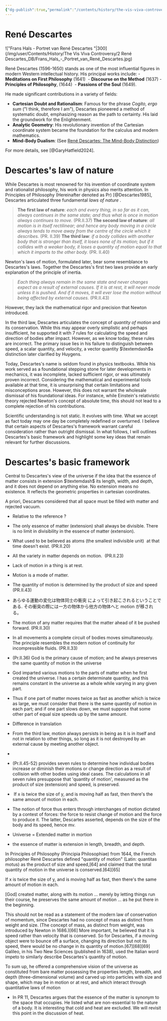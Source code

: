 ```yaml
---
{"dg-publish":true,"permalink":"/contents/history/the-vis-viva-controversy/2-rene-descartes/","title":"2. Descartes's View of the Universe","dgShowToc":true,"created":"2024-11-01T23:32:16.306+01:00","updated":"2024-11-24T23:15:11.995+01:00"}
---
```





# René Descartes

!["Frans Hals - Portret van René Descartes "|300](/img/user/Contents/History/The Vis Viva Controversy/2 René Descartes_DB/Frans_Hals_-_Portret_van_René_Descartes.jpg) 


René Descartes (1596-1650) stands as one of the most influential figures in modern Western intellectual history. His principal works include:
	- **Meditations on First Philosophy** (1641) 
	- **Discourse on the Method** (1637) 
	- **Principles of Philosophy**, (1644) 
	- **Passions of the Soul** (1649).

He made significant contributions in a variety of fields:   
- **Cartesian Doubt and Rationalism**: Famous for the phrase _Cogito, ergo sum_ ("I think, therefore I am"), Descartes pioneered a method of systematic doubt, emphasizing reason as the path to certainty. His laid the groundwork for the Enlightenment. 
- **Analytic Geometry**: His revolutionary invention of the Cartesian coordinate system became the foundation for the calculus and modern mathematics.
- **Mind-Body Dualism**: (See [René Descartes: The Mind-Body Distinction](https://iep.utm.edu/descartes-mind-body-distinction-dualism/#:~:text=One%20of%20the%20deepest%20and,from%20that%20of%20the%20body%20))

For more details, see [@GaryHatfield2024]. 

# Descartes's law of nature

While Descartes is most renowned for his invention of coordinate system and rationalist philosophy, his work in physics also merits attention. In Principles of Philosophy (Hereinafter denoted as Pr) [@Descartes1985], Descartes articulated three fundamental *laws of nature* .

> **The first law of nature**: *each and every thing, in so far as it can, always continues in the same state; and thus what is once in motion always continues to move.* (PR.II.37)
> **The second law of nature**: *all motion is in itself rectilinear; and hence any body moving in a circle always tends to move away from the centre of the circle which it describes.* (PR. II.39)
> **The third law**: *if a body collides with another body that is stronger than itself, it loses none of its motion; but if it collides with a weaker body, it loses a quantity of motion equal to that which it imparts to the other body.*  (PR. II.40)


Newton's laws of motion, formulated later, bear some resemblance to Descartes's laws. Together the Descartes's first two laws provide an early explanation of the principle of inertia.

>*Each thing always remain in the same state and never changes expect as a result of external causes. If it is at rest, it will never mode unless it is pushed. And if it moves, it will ever lose the motion without being affected by external causes.* (PR.II.43)

However, they lack the mathematical rigor and precision that Newton introduced.

In the third law, Descartes articulates the concept of *quantity of motion* and its conservation. While this may appear overly simplistic and perhaps insufficient, he supported it with 7 rules for calculating the speed and direction of bodies after impact. However, as we know today, these rules are incorrect. The primary issue lies in his failure to distinguish between speed, a scalar quantity, and velocity, a vector quantity $\textemdash$a distinction later clarified by Huygens.  

Today, Descartes's name is seldom found in physics textbooks. While his work served as a foundational stepping stone for later developments in mechanics, it was incomplete, lacked sufficient rigor, or was ultimately proven incorrect. Considering the mathematical and experimental tools available at that time, it is unsurprising that certain limitations and misconceptions arose. However, this does not warrant the wholesale dismissal of his foundational ideas. For instance, while Einstein's relativistic theory rejected Newton's concept of absolute time, this should not lead to a complete rejection of his contributions. 

Scientific understanding is not static. It evolves with time. What we accept as fact today may one day be completely redefined or overturned. I believe that certain aspects of Descartes's framework warrant careful consideration rather than outright dismissal. In what follows, I will outlines Descartes's basic framework and highlight some key ideas that remain relevant for further discussions. 

# Descartes's basic framework

Central to Descartes's view of the universe if the idea that the essence of matter consists in extension $\textemdash$ its length, width, and depth, and it does not depend on anything else. No extension means no existence. It reflects the geometric properties in cartesian coordinates. 

A priori, Descartes considered that all space must be filled with matter and rejected vacuum. 

- Relative to the reference ?
- The only essence of matter (extension) shall always be divisible. There is no limit in divisibility in the essence of matter (extension). 
- What used to be believed as atoms (the smallest indivisible unit)  at that time doesn't exist. (PR.II.20)
- All the variety in matter depends on motion.  (PR.II.23)
- Lack of motion in a thing is at rest.
- Motion is a mode of matter.
- The quantity of motion is determined by the product of size and speed (PR.II.43)

- あらゆる運動の変化は物体同士の衝突 によって引き起こされるということである. その衝突の際には一方の物体から他方の物体へと motion が移される。
    
- The motion of any matter requires that the matter ahead of it be pushed forward. (PR.II.30)
- In all movements a complete circuit of bodies moves simultaneously. The principle resembles the modern notion of continuity for incompressible fluids. (PR.II.33)  

- (Pr.II.36) God is the primary cause of motion; and he always preserves the same quantity of motion in the universe
    
- God imparted various motions to the parts of matter when he first created the universe. I has a certain determinate quantity, and this remains constant in the universe as a whole while varying in any given part.   
    
- Thus if one part of matter moves twice as fast as another which is twice as large, we must consider that there is the same quantity of motion in each part; and if one part slows down, we must suppose that some other part of equal size speeds up by the same amount.
    
- Difference in translation
    
- From the third law, motion always persists in being as it is in itself and not in relation to other things, so long as it is not destroyed by an external cause by meeting another object.
-
- (Pr.II.45-52) provides seven rules to determine how individual bodies increase or diminish their motions or change direction as a result of collision with other bodies using ideal cases. The calculations in all seven rules presuppose that 'quantity of motion', measured as the product of size (extension) and speed, is preserved.
-  If x is twice the size of y, and is moving half as fast, then there's the same amount of motion in each.
- The notion of force thus enters through interchanges of motion dictated by a contest of forces: the force to resist change of motion and the force to produce it. The latter, Descartes asserted, depends on the size of the body and its speed, hence mv. 
- Universe = Extended matter in mortion
- the essence of matter is extension in length, breadth, and depth.
  

In Principles of Philosophy (Principia Philosophiae) from 1644, the French philosopher René Descartes defined "quantity of motion" (Latin: quantitas motus) as the product of size and speed,[64] and claimed that the total quantity of motion in the universe is conserved.[64][65]

If x is twice the size of y, and is moving half as fast, then there's the same amount of motion in each.

[God] created matter, along with its motion ... merely by letting things run their course, he preserves the same amount of motion ... as he put there in the beginning.

This should not be read as a statement of the modern law of conservation of momentum, since Descartes had no concept of mass as distinct from weight and size. (The concept of mass, as distinct from weight, was introduced by Newton in 1686.)[66] More important, he believed that it is speed rather than velocity that is conserved. So for Descartes, if a moving object were to bounce off a surface, changing its direction but not its speed, there would be no change in its quantity of motion.[67][68][69] Galileo, in his Two New Sciences (published in 1638), used the Italian word impeto to similarly describe Descartes's quantity of motion.

To sum up, he offered a comprehensive vision of the universe as constituted from bare matter possessing the properties length, breadth, and depth (three-dimensional volume) and carved up into particles with size and shape, which may be in motion or at rest, and which interact through quantitative laws of motion
   

- In PR 11, Descartes argues that the essence of the matter is synonym to the space that occupies. He listed what are non-essential to the nature of a body. It is interesting that cold and heat are excluded. We will revisit this point in the discussion of heat.



 

